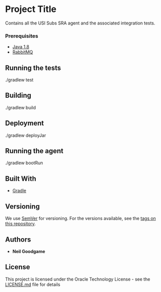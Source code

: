 # Project Title

Contains all the USI Subs SRA agent and the associated integration tests.

### Prerequisites

* [Java 1.8](https://www.java.com/) 
* [RabbitMQ]()

## Running the tests

./gradlew test

## Building

./gradlew build

## Deployment

./gradlew deployJar

## Running the agent

./gradlew bootRun

## Built With

* [Gradle](https://gradle.org/) 

## Versioning

We use [SemVer](http://semver.org/) for versioning. For the versions available, see the [tags on this repository](https://github.com/enasequence/subs-ena/tags). 

## Authors

* **Neil Goodgame**

## License

This project is licensed under the Oracle Technology License - see the [LICENSE.md](http://www.oracle.com/technetwork/licenses/distribution-license-152002.html) file for details
